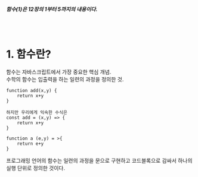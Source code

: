 ##### 함수(1)은 12장의 1부터 5까지의 내용이다.<br><br><br><br>

# 1. 함수란?

함수는 자바스크립트에서 가장 중요한 핵심 개념.<br>
수학의 함수는 입출력을 하는 일련의 과정을 정의한 것.

```
function add(x,y) {
    return x+y
}

하지만 우리에게 익숙한 수식은
const add = (x,y) => {
    return x+y
}

function a (e,y) = >{
    return e+y
}
```

프로그래밍 언어의 함수는 일련의 과정을 문으로 구현하고 코드블록으로 감싸서 하나의 실행 단위로 정의한 것이다.

